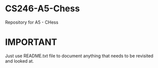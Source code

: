 # CS246-A5-Chess
Repository for A5 - CHess

# IMPORTANT

Just use README.txt file to document anything that needs to be revisited and looked at.


